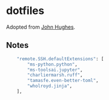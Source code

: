 # dotfiles

Adopted from [John Hughes](https://github.com/jplhughes/dotfiles/tree/master).

## Notes

```bash
    "remote.SSH.defaultExtensions": [
        "ms-python.python",
        "ms-toolsai.jupyter",
        "charliermarsh.ruff",
        "tamasfe.even-better-toml",
        "wholroyd.jinja",
    ],
```